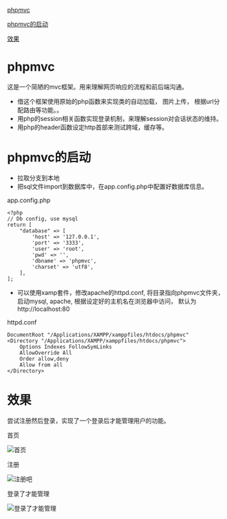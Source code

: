 
[phpmvc](https://github.com/h476564406/phpmvc#phpmvc%E7%9A%84%E5%90%AF%E5%8A%A8)

[phpmvc的启动](https://github.com/h476564406/phpmvc#phpmvc%E7%9A%84%E5%90%AF%E5%8A%A8)

[效果](https://github.com/h476564406/phpmvc#phpmvc%E7%9A%84%E5%90%AF%E5%8A%A8)

# phpmvc
这是一个简陋的mvc框架。用来理解网页响应的流程和前后端沟通。

* 借这个框架使用原始的php函数来实现类的自动加载， 图片上传， 根据url分配路由等功能。。 
* 用php的session相关函数实现登录机制，来理解session对会话状态的维持。
* 用php的header函数设定http首部来测试跨域，缓存等。


# phpmvc的启动
* 拉取分支到本地
* 把sql文件import到数据库中，在app.config.php中配置好数据库信息。
 
app.config.php

```
<?php
// Db config, use mysql
return [
    "database" => [
        'host' => '127.0.0.1',
        'port' => '3333',
        'user' => 'root',
        'pwd' => '',
        'dbname' => 'phpmvc',
        'charset' => 'utf8',
    ],
];

```
* 可以使用xamp套件，修改apache的httpd.conf, 将目录指向phpmvc文件夹， 启动mysql, apache, 根据设定好的主机名在浏览器中访问， 默认为http://localhost:80

httpd.conf

```
DocumentRoot "/Applications/XAMPP/xamppfiles/htdocs/phpmvc"
<Directory "/Applications/XAMPP/xamppfiles/htdocs/phpmvc">
    Options Indexes FollowSymLinks
    AllowOverride All
    Order allow,deny
    Allow from all
</Directory>

```
# 效果
尝试注册然后登录，实现了一个登录后才能管理用户的功能。

首页

![首页](http://47.96.13.73/dist/1.png)

注册

![注册吧](http://47.96.13.73/dist/2.png)

登录了才能管理

![登录了才能管理](http://47.96.13.73/dist/3.png)


